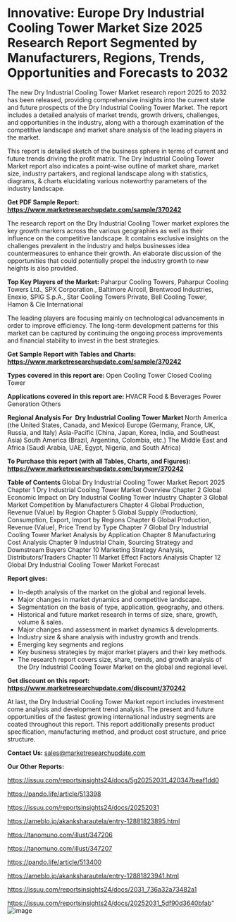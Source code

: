 # Innovative: Europe Dry Industrial Cooling Tower Market Size 2025 Research Report Segmented by Manufacturers, Regions, Trends, Opportunities and Forecasts to 2032

The new Dry Industrial Cooling Tower Market research report 2025 to 2032 has been released, providing comprehensive insights into the current state and future prospects of the Dry Industrial Cooling Tower Market. The report includes a detailed analysis of market trends, growth drivers, challenges, and opportunities in the industry, along with a thorough examination of the competitive landscape and market share analysis of the leading players in the market.

This report is detailed sketch of the business sphere in terms of current and future trends driving the profit matrix. The Dry Industrial Cooling Tower Market report also indicates a point-wise outline of market share, market size, industry partakers, and regional landscape along with statistics, diagrams, &amp; charts elucidating various noteworthy parameters of the industry landscape.

<strong><b>Get PDF Sample Report: <a href=https://www.marketresearchupdate.com/sample/370242>https://www.marketresearchupdate.com/sample/370242</a></b></strong>

The research report on the Dry Industrial Cooling Tower market explores the key growth markers across the various geographies as well as their influence on the competitive landscape. It contains exclusive insights on the challenges prevalent in the industry and helps businesses idea countermeasures to enhance their growth. An elaborate discussion of the opportunities that could potentially propel the industry growth to new heights is also provided.

<strong><b>Top Key Players of the Market:
</b></strong>Paharpur Cooling Towers, Paharpur Cooling Towers Ltd., SPX Corporation., Baltimore Aircoil, Brentwood Industries, Enexio, SPIG S.p.A., Star Cooling Towers Private, Bell Cooling Tower, Hamon & Cie International<strong><b>
</b></strong>

The leading players are focusing mainly on technological advancements in order to improve efficiency. The long-term development patterns for this market can be captured by continuing the ongoing process improvements and financial stability to invest in the best strategies.

<strong><b>Get Sample Report with Tables and Charts: <a href=https://www.marketresearchupdate.com/sample/370242>https://www.marketresearchupdate.com/sample/370242</a></b></strong>

<strong><b>Types covered in this report are:
</b></strong>Open Cooling Tower
Closed Cooling Tower<strong><b>
</b></strong>

<strong><b>Applications covered in this report are:
</b></strong>HVACR
Food & Beverages
Power Generation
Others<strong><b>
</b></strong>

<strong><b>Regional Analysis For  Dry Industrial Cooling Tower Market</b></strong><strong><b>
</b></strong>North America (the United States, Canada, and Mexico)
Europe (Germany, France, UK, Russia, and Italy)
Asia-Pacific (China, Japan, Korea, India, and Southeast Asia)
South America (Brazil, Argentina, Colombia, etc.)
The Middle East and Africa (Saudi Arabia, UAE, Egypt, Nigeria, and South Africa)

<strong><b>To Purchase this report (with all Tables, Charts, and Figures): <a href=https://www.marketresearchupdate.com/buynow/370242>https://www.marketresearchupdate.com/buynow/370242</a></b></strong>

<strong><b>Table of Contents</b></strong><strong><b>
</b></strong>Global Dry Industrial Cooling Tower Market Report 2025
Chapter 1 Dry Industrial Cooling Tower Market Overview
Chapter 2 Global Economic Impact on Dry Industrial Cooling Tower Industry
Chapter 3 Global Market Competition by Manufacturers
Chapter 4 Global Production, Revenue (Value) by Region
Chapter 5 Global Supply (Production), Consumption, Export, Import by Regions
Chapter 6 Global Production, Revenue (Value), Price Trend by Type
Chapter 7 Global Dry Industrial Cooling Tower Market Analysis by Application
Chapter 8 Manufacturing Cost Analysis
Chapter 9 Industrial Chain, Sourcing Strategy and Downstream Buyers
Chapter 10 Marketing Strategy Analysis, Distributors/Traders
Chapter 11 Market Effect Factors Analysis
Chapter 12 Global Dry Industrial Cooling Tower Market Forecast

<strong><b>Report gives:</b></strong>

- In-depth analysis of the market on the global and regional levels.
- Major changes in market dynamics and competitive landscape.
- Segmentation on the basis of type, application, geography, and others.
- Historical and future market research in terms of size, share, growth, volume &amp; sales.
- Major changes and assessment in market dynamics &amp; developments.
- Industry size &amp; share analysis with industry growth and trends.
- Emerging key segments and regions
- Key business strategies by major market players and their key methods.
- The research report covers size, share, trends, and growth analysis of the Dry Industrial Cooling Tower Market on the global and regional level.

<strong><b>Get discount on this report: <a href=https://www.marketresearchupdate.com/discount/370242>https://www.marketresearchupdate.com/discount/370242</a></b></strong>

At last, the Dry Industrial Cooling Tower Market report includes investment come analysis and development trend analysis. The present and future opportunities of the fastest growing international industry segments are coated throughout this report. This report additionally presents product specification, manufacturing method, and product cost structure, and price structure.

<strong><b>Contact Us:
</b></strong>sales@marketresearchupdate.com

<strong>Our Other Reports:</strong>

<a href=https://issuu.com/reportsinsights24/docs/5g20252031_420347beaf1dd0>https://issuu.com/reportsinsights24/docs/5g20252031_420347beaf1dd0</a>

<a href=https://pando.life/article/513398>https://pando.life/article/513398</a>

<a href=https://issuu.com/reportsinsights24/docs/20252031>https://issuu.com/reportsinsights24/docs/20252031</a>

<a href=https://ameblo.jp/akanksharautela/entry-12881823895.html>https://ameblo.jp/akanksharautela/entry-12881823895.html</a>

<a href=https://tanomuno.com/illust/347206>https://tanomuno.com/illust/347206</a>

<a href=https://tanomuno.com/illust/347207>https://tanomuno.com/illust/347207</a>

<a href=https://pando.life/article/513400>https://pando.life/article/513400</a>

<a href=https://ameblo.jp/akanksharautela/entry-12881823941.html>https://ameblo.jp/akanksharautela/entry-12881823941.html</a>

<a href=https://issuu.com/reportsinsights24/docs/2031_736a32a73482a1>https://issuu.com/reportsinsights24/docs/2031_736a32a73482a1</a>

<a href=https://issuu.com/reportsinsights24/docs/20252031_5df90d3640bfab>https://issuu.com/reportsinsights24/docs/20252031_5df90d3640bfab</a>"
![image](https://github.com/user-attachments/assets/148a3a7f-0907-45fd-b853-a4223fd566e3)
